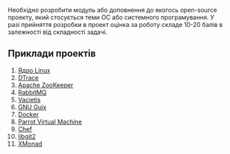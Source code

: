 Необхідно розробити модуль або доповнення до якогось open-source проекту, який стосується теми ОС або системного програмування.
У разі прийняття розробки в проект оцінка за роботу складе 10-20 балів в залежності від складності задачі.

## Приклади проектів

1. [Ядро Linux](https://github.com/torvalds/linux)
2. [DTrace](http://dtrace.org/blogs/)
3. [Apache ZooKeeper](http://zookeeper.apache.org/)
4. [RabbitMQ](http://www.rabbitmq.com/)
5. [Vacietis](https://github.com/vsedach/Vacietis)
6. [GNU Guix](http://www.gnu.org/s/guix)
7. [Docker](https://github.com/dotcloud/docker)
8. [Parrot Virtual Machine](http://www.parrot.org/)
9. [Chef](http://www.opscode.com/chef/)
10. [libgit2](https://github.com/libgit2/libgit2)
11. [XMonad](http://xmonad.org/)
